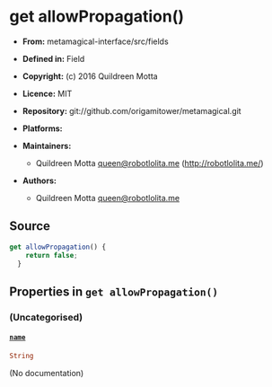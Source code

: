 

# get allowPropagation()






  - **From:**
    metamagical-interface/src/fields
  - **Defined in:**
    Field
  - **Copyright:**
    (c) 2016 Quildreen Motta
  - **Licence:**
    MIT
  - **Repository:**
    git://github.com/origamitower/metamagical.git
  - **Platforms:**
    
  - **Maintainers:**
      - Quildreen Motta <queen@robotlolita.me> (http://robotlolita.me/)
  - **Authors:**
      - Quildreen Motta <queen@robotlolita.me>



   


## Source


```javascript
get allowPropagation() {
    return false;
  }
```




## Properties in `get allowPropagation()`




### (Uncategorised)




#### [`name`](allowPropagation/name)



```haskell
String
```

(No documentation)







